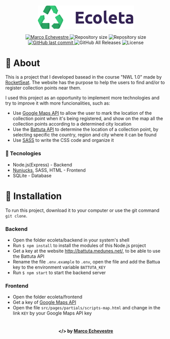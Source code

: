 <p align="center">
  <img src="https://github.com/marcoaminotto/ecoleta/blob/master/frontend/src/assets/logo.svg" alt="Image of the Ecoleta application" width="300px">
</p>

<p align="center">	
  <a href="https://www.linkedin.com/in/marco-echevestre/">
      <img alt="Marco Echevestre" src="https://img.shields.io/badge/-Marco Echevestre-34cb79?style=flat&logo=Linkedin&logoColor=white" />
  </a>
  <img alt="Repository size" src="https://img.shields.io/github/repo-size/marcoaminotto/ecoleta?color=34cb79">
  <img alt="Repository size" src="https://img.shields.io/github/languages/code-size/marcoaminotto/ecoleta?color=34cb79">
  <a href="https://github.com/marcoaminotto/proffy/commits/master">
    <img alt="GitHub last commit" src="https://img.shields.io/github/last-commit/marcoaminotto/ecoleta?color=34cb79">
  </a> 
  <img alt="GitHub All Releases" src="https://img.shields.io/github/downloads/marcoaminotto/ecoleta/total?logo=GitHub&style=flat&color=34cb79">
  <img alt="License" src="https://img.shields.io/badge/license-MIT-34cb79">
</p>


# 📖 About
This is a project that I developed basead in the course "NWL 1.0" made by [RocketSeat](rocketseat.com.br). The website has the purpose to help the users to find and/or to register collection points near them. 

I used this project as an opportunity to implement more technologies and try to improve it with more funcionalities, such as:
* Use [Google Maps API](https://developers.google.com/maps/documentation/javascript/overview) to allow the user to mark the location of the collection point when it's being registered, and show on the map all the collection points according to a determined city location
* Use the [Battuta API](http://battuta.medunes.net/) to determine the location of a collection point, by selecting specific the country, region and city where it can be found
* Use [SASS](https://sass-lang.com/) to write the CSS code and organize it

### 🚀 Tecnologies
* Node.js(Express) - Backend
* [Nunjucks](https://mozilla.github.io/nunjucks/), SASS, HTML - Frontend
* SQLite - Database

# 🔧 Installation

To run this project, download it to your computer or use the git command `git clone`.

### Backend

* Open the folder ecoleta/backend in your system's shell
* Run `$ npm install` to install the modules of this Node.js project
* Get a key at the website http://battuta.medunes.net/, to be able to use the Battuta API
* Rename the file `.env.example` to `.env`, open the file and add the Battua key to the environment variable `BATTUTA_KEY`
* Run `$ npm start` to start the backend server


### Frontend

* Open the folder ecoleta/frontend
* Get a key of [Google Maps API](https://developers.google.com/maps/documentation/javascript/get-api-key)
* Open the file `src/pages/partials/scripts-map.html` and change in the link `KEY` by your Google Maps API key


#

<p align="center">
   <b> &#60;/&#62; by <a href="https://www.linkedin.com/in/marco-echevestre/">Marco Echevestre</a></b>
</p>

